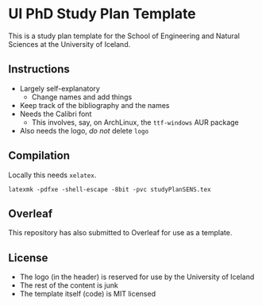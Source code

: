 # UI PhD Study Plan Template

This is a study plan template for the School of Engineering and Natural Sciences at the University of Iceland.

## Instructions

- Largely self-explanatory
  - Change names and add things
- Keep track of the bibliography and the names
- Needs the Calibri font
  - This involves, say, on ArchLinux, the `ttf-windows` AUR package
- Also needs the logo, _do not_ delete `logo`

## Compilation

Locally this needs `xelatex`.

```{bash}
latexmk -pdfxe -shell-escape -8bit -pvc studyPlanSENS.tex
```

## Overleaf

This repository has also submitted to Overleaf for use as a template.

## License

- The logo (in the header) is reserved for use by the University of Iceland
- The rest of the content is junk
- The template itself (code) is MIT licensed

